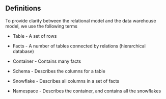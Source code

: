 
## Definitions

To provide clarity between the relational model and the data warehouse model, we use the following terms

* Table - A set of rows
* Facts - A number of tables connected by relations (hierarchical database)
* Container - Contains many facts


* Schema - Describes the columns for a table
* Snowflake - Describes all columns in a set of facts
* Namespace - Describes the container, and contains all the snowflakes
